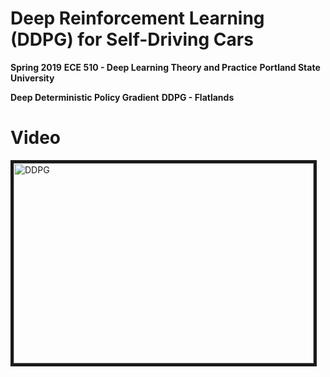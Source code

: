 # Deep Reinforcement Learning (DDPG) for Self-Driving Cars

**Spring 2019**
**ECE 510 - Deep Learning Theory and Practice**
**Portland State University**

**Deep Deterministic Policy Gradient**
**DDPG - Flatlands**

# Video
<a href="http://www.youtube.com/watch?feature=player_embedded&v=4Ld9ZXWMFBg
" target="_blank"><img src="http://img.youtube.com/vi/4Ld9ZXWMFBg/0.jpg" 
alt="DDPG" width="480" height="320" border="5" /></a>
